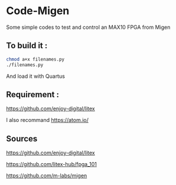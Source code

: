 # Code-Migen

Some simple codes to test and control an MAX10 FPGA from Migen

## To build it :
 ``` bash
chmod a+x filenames.py
./filenames.py
```
And load it with Quartus 
## Requirement :
<https://github.com/enjoy-digital/litex>

I also recommand 
<https://atom.io/>

## Sources 
<https://github.com/enjoy-digital/litex>

<https://github.com/litex-hub/fpga_101>

<https://github.com/m-labs/migen>

